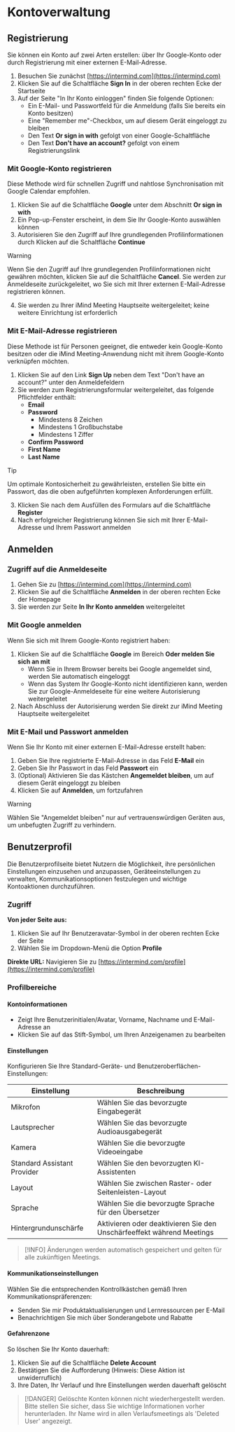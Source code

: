 # Kontoverwaltung

## Registrierung

Sie können ein Konto auf zwei Arten erstellen: über Ihr Google-Konto oder durch Registrierung mit einer externen E-Mail-Adresse.

1. Besuchen Sie zunächst [https://intermind.com](https://intermind.com)
2. Klicken Sie auf die Schaltfläche **Sign In** in der oberen rechten Ecke der Startseite
3. Auf der Seite "In Ihr Konto einloggen" finden Sie folgende Optionen:
   - Ein E-Mail- und Passwortfeld für die Anmeldung (falls Sie bereits ein Konto besitzen)
   - Eine "Remember me"-Checkbox, um auf diesem Gerät eingeloggt zu bleiben
   - Den Text **Or sign in with** gefolgt von einer Google-Schaltfläche
   - Den Text **Don\'t have an account?** gefolgt von einem Registrierungslink

### Mit Google-Konto registrieren

Diese Methode wird für schnellen Zugriff und nahtlose Synchronisation mit Google Calendar empfohlen.

1. Klicken Sie auf die Schaltfläche **Google** unter dem Abschnitt **Or sign in with**
2. Ein Pop-up-Fenster erscheint, in dem Sie Ihr Google-Konto auswählen können
3. Autorisieren Sie den Zugriff auf Ihre grundlegenden Profilinformationen durch Klicken auf die Schaltfläche **Continue**

> [!WARNING]
> Wenn Sie den Zugriff auf Ihre grundlegenden Profilinformationen nicht gewähren möchten, klicken Sie auf die Schaltfläche **Cancel**. Sie werden zur Anmeldeseite zurückgeleitet, wo Sie sich mit Ihrer externen E-Mail-Adresse registrieren können.

4. Sie werden zu Ihrer iMind Meeting Hauptseite weitergeleitet; keine weitere Einrichtung ist erforderlich

### Mit E-Mail-Adresse registrieren

Diese Methode ist für Personen geeignet, die entweder kein Google-Konto besitzen oder die iMind Meeting-Anwendung nicht mit ihrem Google-Konto verknüpfen möchten.

1. Klicken Sie auf den Link **Sign Up** neben dem Text "Don\'t have an account?" unter den Anmeldefeldern
2. Sie werden zum Registrierungsformular weitergeleitet, das folgende Pflichtfelder enthält:
   - **Email**
   - **Password**
     - Mindestens 8 Zeichen
     - Mindestens 1 Großbuchstabe
     - Mindestens 1 Ziffer
   - **Confirm Password**
   - **First Name**
   - **Last Name**

> [!TIP]
> Um optimale Kontosicherheit zu gewährleisten, erstellen Sie bitte ein Passwort, das die oben aufgeführten komplexen Anforderungen erfüllt.

3. Klicken Sie nach dem Ausfüllen des Formulars auf die Schaltfläche **Register**
4. Nach erfolgreicher Registrierung können Sie sich mit Ihrer E-Mail-Adresse und Ihrem Passwort anmelden

## Anmelden

### Zugriff auf die Anmeldeseite

1. Gehen Sie zu [https://intermind.com](https://intermind.com)
2. Klicken Sie auf die Schaltfläche **Anmelden** in der oberen rechten Ecke der Homepage
3. Sie werden zur Seite **In Ihr Konto anmelden** weitergeleitet

### Mit Google anmelden

Wenn Sie sich mit Ihrem Google-Konto registriert haben:

1. Klicken Sie auf die Schaltfläche **Google** im Bereich **Oder melden Sie sich an mit**
   - Wenn Sie in Ihrem Browser bereits bei Google angemeldet sind, werden Sie automatisch eingeloggt
   - Wenn das System Ihr Google-Konto nicht identifizieren kann, werden Sie zur Google-Anmeldeseite für eine weitere Autorisierung weitergeleitet
2. Nach Abschluss der Autorisierung werden Sie direkt zur iMind Meeting Hauptseite weitergeleitet

### Mit E-Mail und Passwort anmelden

Wenn Sie Ihr Konto mit einer externen E-Mail-Adresse erstellt haben:

1. Geben Sie Ihre registrierte E-Mail-Adresse in das Feld **E-Mail** ein
2. Geben Sie Ihr Passwort in das Feld **Passwort** ein
3. (Optional) Aktivieren Sie das Kästchen **Angemeldet bleiben**, um auf diesem Gerät eingeloggt zu bleiben
4. Klicken Sie auf **Anmelden**, um fortzufahren

> [!WARNING]
> Wählen Sie "Angemeldet bleiben" nur auf vertrauenswürdigen Geräten aus, um unbefugten Zugriff zu verhindern.

## Benutzerprofil

Die Benutzerprofilseite bietet Nutzern die Möglichkeit, ihre persönlichen Einstellungen einzusehen und anzupassen, Geräteeinstellungen zu verwalten, Kommunikationsoptionen festzulegen und wichtige Kontoaktionen durchzuführen.

### Zugriff

**Von jeder Seite aus:**

1. Klicken Sie auf Ihr Benutzeravatar-Symbol in der oberen rechten Ecke der Seite
2. Wählen Sie im Dropdown-Menü die Option **Profile**

**Direkte URL:** Navigieren Sie zu [https://intermind.com/profile](https://intermind.com/profile)

### Profilbereiche

#### Kontoinformationen

- Zeigt Ihre Benutzerinitialen/Avatar, Vorname, Nachname und E-Mail-Adresse an
- Klicken Sie auf das Stift-Symbol, um Ihren Anzeigenamen zu bearbeiten

#### Einstellungen

Konfigurieren Sie Ihre Standard-Geräte- und Benutzeroberflächen-Einstellungen:

| Einstellung                 | Beschreibung                                                          |
| --------------------------- | --------------------------------------------------------------------- |
| Mikrofon                    | Wählen Sie das bevorzugte Eingabegerät                                |
| Lautsprecher                | Wählen Sie das bevorzugte Audioausgabegerät                           |
| Kamera                      | Wählen Sie die bevorzugte Videoeingabe                                |
| Standard Assistant Provider | Wählen Sie den bevorzugten KI-Assistenten                             |
| Layout                      | Wählen Sie zwischen Raster- oder Seitenleisten-Layout                 |
| Sprache                     | Wählen Sie die bevorzugte Sprache für den Übersetzer                  |
| Hintergrundunschärfe        | Aktivieren oder deaktivieren Sie den Unschärfeeffekt während Meetings |

> [!INFO]
> Änderungen werden automatisch gespeichert und gelten für alle zukünftigen Meetings.

#### Kommunikationseinstellungen

Wählen Sie die entsprechenden Kontrollkästchen gemäß Ihren Kommunikationspräferenzen:

- Senden Sie mir Produktaktualisierungen und Lernressourcen per E-Mail
- Benachrichtigen Sie mich über Sonderangebote und Rabatte

#### Gefahrenzone

So löschen Sie Ihr Konto dauerhaft:

1. Klicken Sie auf die Schaltfläche **Delete Account**
2. Bestätigen Sie die Aufforderung (Hinweis: Diese Aktion ist unwiderruflich)
3. Ihre Daten, Ihr Verlauf und Ihre Einstellungen werden dauerhaft gelöscht

> [!DANGER]
> Gelöschte Konten können nicht wiederhergestellt werden. Bitte stellen Sie sicher, dass Sie wichtige Informationen vorher herunterladen. Ihr Name wird in allen Verlaufsmeetings als 'Deleted User' angezeigt.
